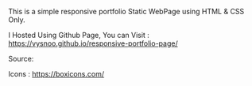 This is a simple responsive portfolio Static WebPage using HTML & CSS Only.

I Hosted Using Github Page,
 You can Visit :  https://vysnoo.github.io/responsive-portfolio-page/

Source:

Icons :  https://boxicons.com/
